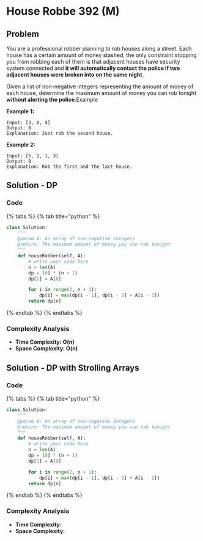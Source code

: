 # House Robbe 392 \(M\)

## Problem

You are a professional robber planning to rob houses along a street. Each house has a certain amount of money stashed, the only constraint stopping you from robbing each of them is that adjacent houses have security system connected and **it will automatically contact the police if two adjacent houses were broken into on the same night**.

Given a list of non-negative integers representing the amount of money of each house, determine the maximum amount of money you can rob tonight **without alerting the police**.Example

**Example 1:**

```text
Input: [3, 8, 4]
Output: 8
Explanation: Just rob the second house.
```

**Example 2:**

```text
Input: [5, 2, 1, 3]
Output: 8
Explanation: Rob the first and the last house.
```

## Solution - DP

### Code

{% tabs %}
{% tab title="python" %}
```python
class Solution:
    """
    @param A: An array of non-negative integers
    @return: The maximum amount of money you can rob tonight
    """
    def houseRobber(self, A):
        # write your code here
        n = len(A)
        dp = [0] * (n + 1)
        dp[1] = A[0]

        for i in range(2, n + 1):
            dp[i] = max(dp[i - 1], dp[i - 2] + A[i - 1])
        return dp[n]
```
{% endtab %}
{% endtabs %}

### Complexity Analysis

* **Time Complexity: O\(n\)**
* **Space Complexity: O\(n\)**

## Solution - DP with Strolling Arrays

### Code

{% tabs %}
{% tab title="python" %}
```python
class Solution:
    """
    @param A: An array of non-negative integers
    @return: The maximum amount of money you can rob tonight
    """
    def houseRobber(self, A):
        # write your code here
        n = len(A)
        dp = [0] * (n + 1)
        dp[1] = A[0]

        for i in range(2, n + 1):
            dp[i] = max(dp[i - 1], dp[i - 2] + A[i - 1])
        return dp[n]
```
{% endtab %}
{% endtabs %}

### Complexity Analysis

* **Time Complexity:**
* **Space Complexity:**

